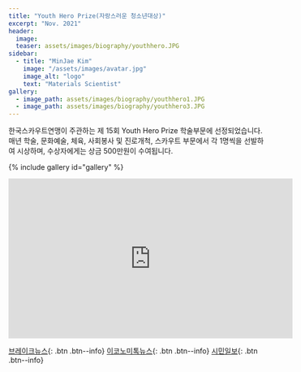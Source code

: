 ```yaml
---
title: "Youth Hero Prize(자랑스러운 청소년대상)"
excerpt: "Nov. 2021"
header:
  image: 
  teaser: assets/images/biography/youthhero.JPG
sidebar:
  - title: "MinJae Kim"
    image: "/assets/images/avatar.jpg"
    image_alt: "logo"
    text: "Materials Scientist"
gallery:
  - image_path: assets/images/biography/youthhero1.JPG
  - image_path: assets/images/biography/youthhero3.JPG
---
```


한국스카우트연맹이 주관하는 제 15회 Youth Hero Prize 학술부문에 선정되었습니다.
매년 학술, 문화예술, 체육, 사회봉사 및 진로개척, 스카우트 부문에서 각 1명씩을 선발하여 시상하며, 수상자에게는 상금 500만원이 수여됩니다.

{% include gallery id="gallery"  %}

<iframe width="560" height="315" src="https://www.youtube.com/embed/gTPfROZaC80?controls=0" title="YouTube video player" frameborder="0" allow="accelerometer; autoplay; clipboard-write; encrypted-media; gyroscope; picture-in-picture" allowfullscreen></iframe>

[브레이크뉴스](https://www.breaknews.com/850109){: .btn .btn--info}
[이코노미톡뉴스](http://www.economytalk.kr/news/articleView.html?idxno=217440){: .btn .btn--info}
[시민일보](https://www.siminilbo.co.kr/news/newsview.php?ncode=1160292430641566){: .btn .btn--info}

